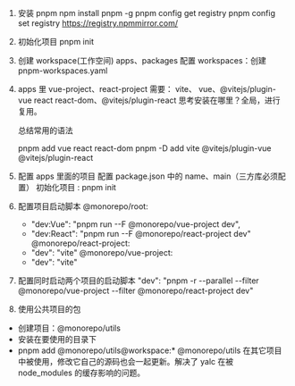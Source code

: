<!--
 * @Author: lcl
 * @Date: 2025/7/28
-->

1. 安装 pnpm
   npm install pnpm -g
   pnpm config get registry
   pnpm config set registry https://registry.npmmirror.com/

2. 初始化项目
   pnpm init

3. 创建 workspace(工作空间)
   apps、packages
   配置 workspaces：创建 pnpm-workspaces.yaml

4. apps 里 vue-project、react-project
   需要：
   vite、
   vue、@vitejs/plugin-vue
   react react-dom、@vitejs/plugin-react
   思考安装在哪里？全局，进行复用。
   <!-- pnmp -w / --F -filter -->总结常用的语法

   pnpm add vue react react-dom
   pnpm -D add vite @vitejs/plugin-vue @vitejs/plugin-react

5. 配置 apps 里面的项目
   配置 package.json 中的 name、main（三方库必须配置）
   初始化项目 : pnpm init

6. 配置项目启动脚本
   @monorepo/root:

   - "dev:Vue": "pnpm run --F @monorepo/vue-project dev",
   - "dev:React": "pnpm run --F @monorepo/react-project dev"
     @monorepo/react-project:
   - "dev": "vite"
     @monorepo/vue-project:
   - "dev": "vite"

7. 配置同时启动两个项目的启动脚本
   "dev": "pnpm -r --parallel --filter @monorepo/vue-project --filter @monorepo/react-project dev"

8. 使用公共项目的包

- 创建项目：@monorepo/utils
- 安装在要使用的目录下
- pnpm add @monorepo/utils@workspace:\*
  @monorepo/utils 在其它项目中被使用，修改它自己的源码也会一起更新。解决了 yalc 在被 node_modules 的缓存影响的问题。
